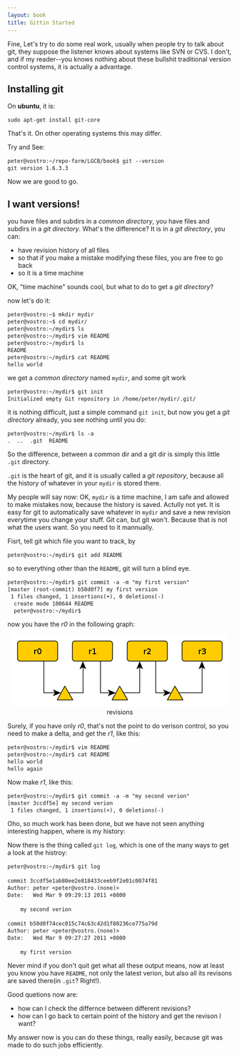 ```yaml
---
layout: book
title: Gittin Started
---
```


Fine, Let's try to do some real work, usually when people try to talk about
git, they suppose the listener knows about systems like SVN or CVS. I don't,
and if my reader--you knows nothing about these bullshit traditional version
control systems, it is actually a advantage. 

## Installing git

On __ubuntu__, it is:

    sudo apt-get install git-core

That's it. On other operating systems this may differ.

Try and See:

    peter@vostro:~/repo-farm/LGCB/book$ git --version
    git version 1.6.3.3

Now we are good to go.

## I want versions!

you have files and subdirs in a _common directory_, you have files and subdirs
in a _git directory_. What's the difference? It is in a _git directory_, you
can:

- have revision history of all files 
- so that if you make a mistake modifying these files, you are free to go
  back
- so it is a time machine

OK, "time machine" sounds cool, but what to do to get a _git directory_?

now let's do it:

    peter@vostro:~$ mkdir mydir
    peter@vostro:~$ cd mydir/
    peter@vostro:~/mydir$ ls
    peter@vostro:~/mydir$ vim README
    peter@vostro:~/mydir$ ls
    README
    peter@vostro:~/mydir$ cat README 
    hello world

we get a _common directory_ named `mydir`, and some git work

    peter@vostro:~/mydir$ git init
    Initialized empty Git repository in /home/peter/mydir/.git/

it is nothing difficult, just a simple command `git init`, but now you get a
_git directory_ already, you see nothing until you do: 

    peter@vostro:~/mydir$ ls -a
    .  ..  .git  README

So the difference, between a common dir and a git dir is simply this little
`.git` directory. 

`.git` is the heart of git, and it is usually called a _git repository_,
because all the history of whatever in your `mydir` is stored there.


My people will say now: OK, `mydir` is a time machine, I am safe and allowed
to make mistakes now, because the history is saved. Actully not yet. It is
easy for git to automatically save whatever in `mydir` and save a new revision
everytime you change your stuff. Git can, but git won't. Because that is not
what the users want. So you need to it mannually.

Fisrt, tell git which file you want to track, by

    peter@vostro:~/mydir$ git add README

so to everything other than the `README`, git will turn a blind eye.

    peter@vostro:~/mydir$ git commit -a -m "my first version"
    [master (root-commit) b50d0f7] my first version
     1 files changed, 1 insertions(+), 0 deletions(-)
      create mode 100644 README
      peter@vostro:~/mydir$ 

now you have the _r0_ in the following graph:

<center><img src="./images/rev.png"></center>
<center>revisions</center>

Surely, if you have only _r0_, that's not the point to do verison control, so
you need to make a delta, and get the _r1_, like this: 

    peter@vostro:~/mydir$ vim README 
    peter@vostro:~/mydir$ cat README 
    hello world
    hello again

Now make _r1_, like this:

    peter@vostro:~/mydir$ git commit -a -m "my second verion"
    [master 3ccdf5e] my second verion
     1 files changed, 1 insertions(+), 0 deletions(-)

Oho, so much work has been done, but we have not seen anything interesting happen,
where is my history:

Now there is the thing called `git log`, which is one of the many ways to get
a look at the histroy:

    peter@vostro:~/mydir$ git log
    
    commit 3ccdf5e1ab80ee2e818433ceeb9f2e01c0074f81
    Author: peter <peter@vostro.(none)>
    Date:   Wed Mar 9 09:29:13 2011 +0800

        my second verion

    commit b50d0f74cec015c74c63c42d1f80236ce775a79d
    Author: peter <peter@vostro.(none)>
    Date:   Wed Mar 9 09:27:27 2011 +0800

        my first version

Never mind if you don't quit get what all these output means, now at least you
know you have `README`, not only the latest verion, but also all its revisons
are saved there(in `.git`? Right!).

Good quetions now are:

- how can I check the differnce between different revisions?
- how can I go back to certain point of the history and get the revison I
  want?

My answer now is you can do these things, really easily, because git was made to
do such jobs efficiently. 
